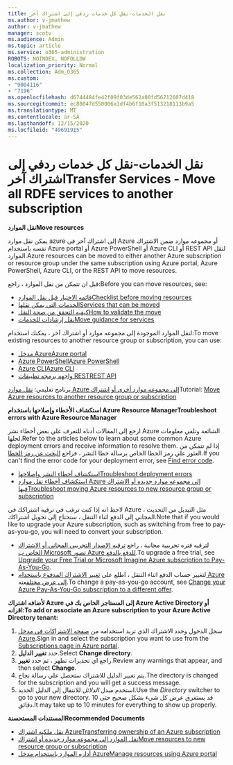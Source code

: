 ```yaml
---
title: نقل الخدمات-نقل كل خدمات ردفي إلى اشتراك آخر
ms.author: v-jmathew
author: v-jmathew
manager: scotv
ms.audience: Admin
ms.topic: article
ms.service: o365-administration
ROBOTS: NOINDEX, NOFOLLOW
localization_priority: Normal
ms.collection: Adm_O365
ms.custom:
- "9004116"
- "7196"
ms.openlocfilehash: d6744484fe42f09f03de562a00fd56712607d418
ms.sourcegitcommit: ec88047d550006a1df4b6f10a3f513218113b9a5
ms.translationtype: MT
ms.contentlocale: ar-SA
ms.lasthandoff: 12/15/2020
ms.locfileid: "49691915"
---
```

# <a name="transfer-services---move-all-rdfe-services-to-another-subscription"></a><span data-ttu-id="3d756-102">نقل الخدمات-نقل كل خدمات ردفي إلى اشتراك آخر</span><span class="sxs-lookup"><span data-stu-id="3d756-102">Transfer Services - Move all RDFE services to another subscription</span></span>

<span data-ttu-id="3d756-103">**نقل الموارد**</span><span class="sxs-lookup"><span data-stu-id="3d756-103">**Move resources**</span></span>

<span data-ttu-id="3d756-104">يمكن نقل موارد azure إلى اشتراك آخر في Azure أو مجموعه موارد ضمن الاشتراك نفسه باستخدام Azure portal أو Azure PowerShell أو Azure CLI أو REST API لنقل الموارد.</span><span class="sxs-lookup"><span data-stu-id="3d756-104">Azure resources can be moved to either another Azure subscription or resource group under the same subscription using Azure portal, Azure PowerShell, Azure CLI, or the REST API to move resources.</span></span>

<span data-ttu-id="3d756-105">قبل ان تتمكن من نقل الموارد ، راجع:</span><span class="sxs-lookup"><span data-stu-id="3d756-105">Before you can move resources, see:</span></span>

- [<span data-ttu-id="3d756-106">قائمه الاختيار قبل نقل الموارد</span><span class="sxs-lookup"><span data-stu-id="3d756-106">Checklist before moving resources</span></span>](https://docs.microsoft.com/azure/azure-resource-manager/resource-group-move-resources?WT.mc_id=Portal-Microsoft_Azure_Support#checklist-before-moving-resources)
- [<span data-ttu-id="3d756-107">الخدمات التي يمكن نقلها</span><span class="sxs-lookup"><span data-stu-id="3d756-107">Services that can be moved</span></span>](https://docs.microsoft.com/azure/azure-resource-manager/move-support-resources?WT.mc_id=Portal-Microsoft_Azure_Support)
- [<span data-ttu-id="3d756-108">كيفيه التحقق من صحة النقل</span><span class="sxs-lookup"><span data-stu-id="3d756-108">How to validate the move</span></span>](https://docs.microsoft.com/azure/azure-resource-manager/resource-group-move-resources?WT.mc_id=Portal-Microsoft_Azure_Support#validate-move)
- [<span data-ttu-id="3d756-109">نقل إرشادات للخدمات</span><span class="sxs-lookup"><span data-stu-id="3d756-109">Move guidance for services</span></span>](https://docs.microsoft.com/azure/azure-resource-manager/move-limitations/app-service-move-limitations?WT.mc_id=Portal-Microsoft_Azure_Support)

<span data-ttu-id="3d756-110">لنقل الموارد الموجودة إلى مجموعه موارد أو اشتراك آخر ، يمكنك استخدام:</span><span class="sxs-lookup"><span data-stu-id="3d756-110">To move existing resources to another resource group or subscription, you can use:</span></span>

- [<span data-ttu-id="3d756-111">مدخل Azure</span><span class="sxs-lookup"><span data-stu-id="3d756-111">Azure portal</span></span>](https://docs.microsoft.com/azure/azure-resource-manager/resource-group-move-resources?WT.mc_id=Portal-Microsoft_Azure_Support#use-the-portal)
- [<span data-ttu-id="3d756-112">Azure PowerShell</span><span class="sxs-lookup"><span data-stu-id="3d756-112">Azure PowerShell</span></span>](https://docs.microsoft.com/azure/azure-resource-manager/resource-group-move-resources?WT.mc_id=Portal-Microsoft_Azure_Support#use-azure-powershell)
- [<span data-ttu-id="3d756-113">Azure CLI</span><span class="sxs-lookup"><span data-stu-id="3d756-113">Azure CLI</span></span>](https://docs.microsoft.com/azure/azure-resource-manager/resource-group-move-resources?WT.mc_id=Portal-Microsoft_Azure_Support#use-azure-cli)
- [<span data-ttu-id="3d756-114">واجهه برمجه تطبيقات REST</span><span class="sxs-lookup"><span data-stu-id="3d756-114">REST API</span></span>](https://docs.microsoft.com/azure/azure-resource-manager/resource-group-move-resources?WT.mc_id=Portal-Microsoft_Azure_Support#use-rest-api)

<span data-ttu-id="3d756-115">برنامج تعليمي: [نقل موارد Azure إلى مجموعه موارد أخرى أو اشتراك](https://docs.microsoft.com/azure/azure-resource-manager/resource-manager-tutorial-move-resources)</span><span class="sxs-lookup"><span data-stu-id="3d756-115">Tutorial: [Move Azure resources to another resource group or subscription](https://docs.microsoft.com/azure/azure-resource-manager/resource-manager-tutorial-move-resources)</span></span>

<span data-ttu-id="3d756-116">**استكشاف الأخطاء وإصلاحها باستخدام Azure Resource Manager**</span><span class="sxs-lookup"><span data-stu-id="3d756-116">**Troubleshoot errors with Azure Resource Manager**</span></span>

<span data-ttu-id="3d756-117">ارجع إلى المقالات أدناه للتعرف علي بعض أخطاء نشر Azure الشائعة وتلقي معلومات لحلها.</span><span class="sxs-lookup"><span data-stu-id="3d756-117">Refer to the articles below to learn about some common Azure deployment errors and receive information to resolve them.</span></span> <span data-ttu-id="3d756-118">إذا لم تتمكن من العثور علي رمز الخطا الخاص برسالة خطا النشر ، فراجع [البحث عن رمز الخطا](https://docs.microsoft.com/azure/azure-resource-manager/resource-manager-common-deployment-errors?WT.mc_id=Portal-Microsoft_Azure_Support#find-error-code).</span><span class="sxs-lookup"><span data-stu-id="3d756-118">If you can't find the error code for your deployment error, see [Find error code](https://docs.microsoft.com/azure/azure-resource-manager/resource-manager-common-deployment-errors?WT.mc_id=Portal-Microsoft_Azure_Support#find-error-code).</span></span>

- [<span data-ttu-id="3d756-119">استكشاف أخطاء النشر وإصلاحها</span><span class="sxs-lookup"><span data-stu-id="3d756-119">Troubleshoot deployment errors</span></span>](https://docs.microsoft.com/azure/azure-resource-manager/resource-manager-common-deployment-errors)
- [<span data-ttu-id="3d756-120">استكشاف أخطاء نقل موارد Azure إلى مجموعه موارد جديده أو الاشتراك فيها</span><span class="sxs-lookup"><span data-stu-id="3d756-120">Troubleshoot moving Azure resources to new resource group or subscription</span></span>](https://docs.microsoft.com/azure/azure-resource-manager/troubleshoot-move)

<span data-ttu-id="3d756-121">لاحظ انه إذا كنت ترغب في ترقيه اشتراكك في Azure ، مثل التبديل من التحديث المجاني إلى الدفع اثناء التنقل ، ستحتاج إلى تحويل اشتراكك.</span><span class="sxs-lookup"><span data-stu-id="3d756-121">Note that if you would like to upgrade your Azure subscription, such as switching from free to pay-as-you-go, you will need to convert your subscription.</span></span>

- <span data-ttu-id="3d756-122">لترقيه فتره تجريبية مجانية ، راجع [ترقيه الإصدار التجريبي المجاني أو الاشتراك الخاص ب Microsoft تصور Azure للدفع بالدفع](https://docs.microsoft.com/azure/billing/billing-upgrade-azure-subscription).</span><span class="sxs-lookup"><span data-stu-id="3d756-122">To upgrade a free trial, see [Upgrade your Free Trial or Microsoft Imagine Azure subscription to Pay-As-You-Go](https://docs.microsoft.com/azure/billing/billing-upgrade-azure-subscription).</span></span>
- <span data-ttu-id="3d756-123">لتغيير حساب الدفع اثناء التنقل ، اطلع علي [تغيير الاشتراك المدفوع باستخدام Azure إلى عرض مختلف](https://docs.microsoft.com/azure/billing/billing-how-to-switch-azure-offer)عنه.</span><span class="sxs-lookup"><span data-stu-id="3d756-123">To change a pay-as-you-go account, see [Change your Azure Pay-As-You-Go subscription to a different offer](https://docs.microsoft.com/azure/billing/billing-how-to-switch-azure-offer).</span></span>

<span data-ttu-id="3d756-124">**لأضافه اشتراك Azure إلى المستاجر الخاص بك في Azure Active Directory أو اقرانه:**</span><span class="sxs-lookup"><span data-stu-id="3d756-124">**To add or associate an Azure subscription to your Azure Active Directory tenant:**</span></span>

1. <span data-ttu-id="3d756-125">سجل الدخول وحدد الاشتراك الذي تريد استخدامه من [صفحه الاشتراكات في مدخل Azure](https://portal.azure.com/#blade/Microsoft_Azure_Billing/SubscriptionsBlade).</span><span class="sxs-lookup"><span data-stu-id="3d756-125">Sign in and select the subscription you want to use from the [Subscriptions page in Azure portal](https://portal.azure.com/#blade/Microsoft_Azure_Billing/SubscriptionsBlade).</span></span>
2. <span data-ttu-id="3d756-126">حدد **تغيير الدليل**.</span><span class="sxs-lookup"><span data-stu-id="3d756-126">Select **Change directory**.</span></span>
3. <span data-ttu-id="3d756-127">راجع اي تحذيرات تظهر ، ثم حدد **تغيير**.</span><span class="sxs-lookup"><span data-stu-id="3d756-127">Review any warnings that appear, and then select **Change**.</span></span>
4. <span data-ttu-id="3d756-128">يتم تغيير الدليل للاشتراك ستحصل علي رسالة نجاح.</span><span class="sxs-lookup"><span data-stu-id="3d756-128">The directory is changed for the subscription and you will get a success message.</span></span>
5. <span data-ttu-id="3d756-129">استخدم مبدل *الدلائل* للانتقال إلى الدليل الجديد.</span><span class="sxs-lookup"><span data-stu-id="3d756-129">Use the *Directory* switcher to go to your new directory.</span></span> <span data-ttu-id="3d756-130">قد يستغرق عرض كل شيء بشكل صحيح حتى 10 دقائق.</span><span class="sxs-lookup"><span data-stu-id="3d756-130">It may take up to 10 minutes for everything to show up properly.</span></span>

<span data-ttu-id="3d756-131">**المستندات المستحسنة**</span><span class="sxs-lookup"><span data-stu-id="3d756-131">**Recommended Documents**</span></span>

- [<span data-ttu-id="3d756-132">نقل ملكيه اشتراك Azure</span><span class="sxs-lookup"><span data-stu-id="3d756-132">Transferring ownership of an Azure subscription</span></span>](https://docs.microsoft.com/azure/billing-subscription-transfer)
- [<span data-ttu-id="3d756-133">نقل الموارد إلى مجموعه موارد جديده أو اشتراك</span><span class="sxs-lookup"><span data-stu-id="3d756-133">Move resources to new resource group or subscription</span></span>](https://docs.microsoft.com/azure/azure-resource-manager/resource-group-move-resources)
- [<span data-ttu-id="3d756-134">أداره الموارد باستخدام مدخل Azure</span><span class="sxs-lookup"><span data-stu-id="3d756-134">Manage resources using Azure portal</span></span>](https://docs.microsoft.com/azure/azure-resource-manager/resource-group-portal)
